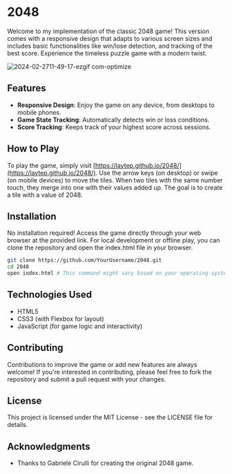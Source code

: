 # 2048
Welcome to my implementation of the classic 2048 game! This version comes with a responsive design that adapts to various screen sizes and includes basic functionalities like win/lose detection, and tracking of the best score. Experience the timeless puzzle game with a modern twist.

![2024-02-2711-49-17-ezgif com-optimize](https://github.com/Laytep/2048/assets/85368712/18454bd1-41d9-44e2-87d1-2bafd0be28df)

## Features
- **Responsive Design**: Enjoy the game on any device, from desktops to mobile phones.
- **Game State Tracking**: Automatically detects win or loss conditions.
- **Score Tracking**: Keeps track of your highest score across sessions.

## How to Play
To play the game, simply visit [https://laytep.github.io/2048/](https://laytep.github.io/2048/). Use the arrow keys (on desktop) or swipe (on mobile devices) to move the tiles. When two tiles with the same number touch, they merge into one with their values added up. The goal is to create a tile with a value of 2048.

## Installation
No installation required! Access the game directly through your web browser at the provided link. For local development or offline play, you can clone the repository and open the index.html file in your browser.

```bash
git clone https://github.com/YourUsername/2048.git
cd 2048
open index.html # This command might vary based on your operating system.
```

## Technologies Used
- HTML5
- CSS3 (with Flexbox for layout)
- JavaScript (for game logic and interactivity)

## Contributing
Contributions to improve the game or add new features are always welcome! If you're interested in contributing, please feel free to fork the repository and submit a pull request with your changes.

## License
This project is licensed under the MIT License - see the LICENSE file for details.

## Acknowledgments
- Thanks to Gabriele Cirulli for creating the original 2048 game.
